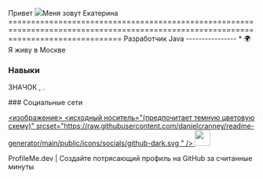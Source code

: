 Привет ![](https://user-images.githubusercontent.com/18350557/176309783-0785949b-9127-417c-8b55-ab5a4333674e.gif)Меня зовут Екатерина ===================================================================================================================================== Разработчик Java ---------------- * 🌍 Я живу в Москве

### Навыки

<p align="left"> ЗНАЧОК , . </p>
### Социальные сети <p align="left"> <a href="https://www.github.com/Ekaterina-Kirpi " target="_blank" rel="noreferrer"> <изображение> <исходный носитель="(предпочитает темную цветовую схему)" srcset="https://raw.githubusercontent.com/danielcranney/readme-generator/main/public/icons/socials/github-dark.svg " /> <source media="(предпочитает цветовую схему: light)" srcset="https://raw.githubusercontent.com/danielcranney/readme-generator/main/public/icons/socials/github.svg " /> <img src="https://raw.githubusercontent.com/danielcranney/readme-generator/main/public/icons/socials/github.svg " width= "32" height = "32" /> </picture> </a></p>
ProfileMe.dev | Создайте потрясающий профиль на GitHub за считанные минуты
